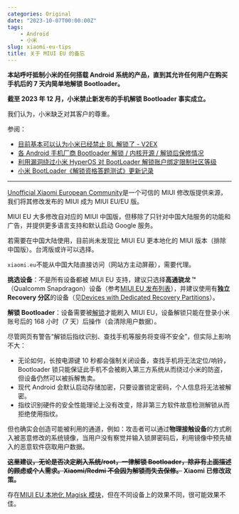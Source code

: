 ```yaml
---
categories: Original
date: "2023-10-07T00:00:00Z"
tags:
    - Android
    - 小米
slug: xiaomi-eu-tips
title: 关于 MIUI EU 的备忘
---
```


**本站呼吁抵制小米的任何搭载 Android 系统的产品，直到其允许任何用户在购买手机后的 7 天内简单地解锁 Bootloader。**

**截至 2023 年 12 月，小米禁止新发布的手机解锁 Bootloader 事实成立。**

我们认为，小米缺乏对其客户的尊重。

参阅：

- [目前基本可以认为小米已经禁止 BL 解锁了 - V2EX](https://www.v2ex.com/t/998253)
- [各 Android 手机厂商 Bootloader 解锁 / 内核开源 / 解锁后保修情况](https://github.com/KHwang9883/MobileModels/blob/master/misc/bootloader-kernel-source.md)
- [利用漏洞绕过小米 HyperOS 对 BootLoader 解锁账户绑定限制社区等级](https://github.com/MlgmXyysd/Xiaomi-HyperOS-BootLoader-Bypass)
- [小米 BootLoader《解锁资格答题测试》更新记录](https://github.com/MlgmXyysd/Xiaomi-BootLoader-Questionnaire)

---

[Unofficial Xiaomi European Community](https://xiaomi.eu/community/)是一个可信的 MIUI 修改版提供来源，我们将其修改发布的 MIUI 成为 MIUI EU/EU 版。

MIUI EU 大多修改自对应的 MIUI 中国版，但移除了只针对中国大陆服务的功能和广告，并提供更多语言支持和默认启动 Google 服务。

若需要在中国大陆使用，目前尚未发现比 MIUI EU 更本地化的 MIUI 版本（排除中国版）。台湾版或许可以选择。

`xiaomi.eu`不能从中国大陆直接访问（网站方主动屏蔽），需要代理。

**挑选设备**：不是所有设备都被 MIUI EU 支持，建议只选择**高通骁龙 ™**（Qualcomm Snapdragon）设备（参考[MIUI EU 发布列表](https://xiaomi.eu/community/forums/miui-rom-releases.103/)），并建议使用有**独立 Recovery 分区**的设备（见[Devices with Dedicated Recovery Partitions](https://xiaomi.eu/community/threads/installing-a-custom-recovery.67841/)）。

**解锁 Bootloader**：设备需要被[解锁](https://www.miui.com/unlock/index.html)才能刷入 MIUI EU，设备解锁只能在登录小米账号后的 168 小时（7 天）后操作（会清除用户数据）。

尽管网页有警告“解锁后指纹识别、查找手机等服务将变得不安全”，但实际上影响不大：

- 无论如何，长按电源键 10 秒都会强制关闭设备，查找手机将无法定位/响铃，Bootloader 锁只能保证此手机不会被刷入第三方系统从而绕过小米的防盗，但设备仍然可以被拆解售卖。
- 现代 Android 会默认启动存储加密，只要设置锁定密码，个人信息将无法被解密。
- 指纹识别硬件的安全性能理论上没有改变，除非第三方软件故意检测解锁从而拒绝使用指纹。

但也确实会创造可能被利用的通道，例如：攻击者可以通过**物理接触设备**的方式刷入被恶意修改的系统镜像，当用户没有察觉并输入锁屏密码后，利用镜像中预先植入的恶意软件窃取用户数据。

**~~这里建议，无论是否决定刷入系统/root，一律解锁 Bootloader，除非有上面描述的顾虑或个人需求。Xiaomi/Redmi 不会因为解锁而失去保修。~~ Xiaomi 已修改政策。**

存在[MIUI EU 本地化 Magisk 模块](https://blog.minamigo.moe/archives/184)，但在不同设备上的效果不同，很可能效果不佳。
